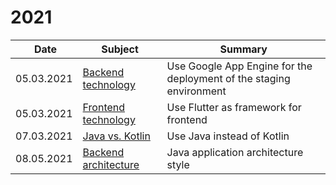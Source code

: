 # 2021

| **Date**   | **Subject** | **Summary** |
|------------|-------------|-------------|
| 05.03.2021 | [Backend technology](./backend-technoglogy/index.md) | Use Google App Engine for the deployment of the staging environment |
| 05.03.2021 | [Frontend technology](./frontend-technology/index.md) | Use Flutter as framework for frontend |
| 07.03.2021 | [Java vs. Kotlin](./java-vs-kotlin/index.md) | Use Java instead of Kotlin |
| 08.05.2021 | [Backend architecture](./backend-architecture/index.md) | Java application architecture style |
